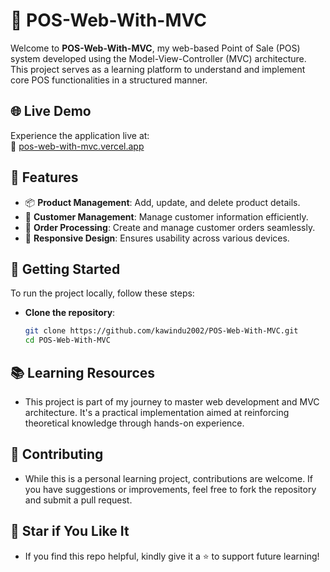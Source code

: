 # 🛒 POS-Web-With-MVC

Welcome to **POS-Web-With-MVC**, my web-based Point of Sale (POS) system developed using the Model-View-Controller (MVC) architecture. This project serves as a learning platform to understand and implement core POS functionalities in a structured manner.


## 🌐 Live Demo

Experience the application live at:  
🔗 [pos-web-with-mvc.vercel.app](https://pos-web-with-mvc.vercel.app)


## 🧰 Features

- 📦 **Product Management**: Add, update, and delete product details.
- 👥 **Customer Management**: Manage customer information efficiently.
- 🛒 **Order Processing**: Create and manage customer orders seamlessly.
- 🎨 **Responsive Design**: Ensures usability across various devices.


## 🚀 Getting Started

To run the project locally, follow these steps:
-  **Clone the repository**:
   ```bash
   git clone https://github.com/kawindu2002/POS-Web-With-MVC.git
   cd POS-Web-With-MVC


## 📚 Learning Resources

- This project is part of my journey to master web development and MVC architecture. It's a practical implementation aimed at reinforcing theoretical knowledge through hands-on experience.


## 🤝 Contributing

- While this is a personal learning project, contributions are welcome. If you have suggestions or improvements, feel free to fork the repository and submit a pull request.


## 🌟 Star if You Like It

- If you find this repo helpful, kindly give it a ⭐ to support future learning!
